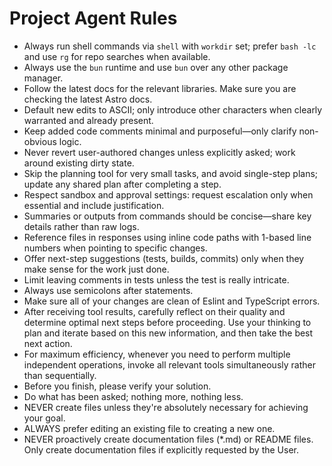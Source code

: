 # Project Agent Rules

- Always run shell commands via `shell` with `workdir` set; prefer `bash -lc` and use `rg` for repo searches when available.
- Always use the `bun` runtime and use `bun` over any other package manager.
- Follow the latest docs for the relevant libraries. Make sure you are checking the latest Astro docs.
- Default new edits to ASCII; only introduce other characters when clearly warranted and already present.
- Keep added code comments minimal and purposeful—only clarify non-obvious logic.
- Never revert user-authored changes unless explicitly asked; work around existing dirty state.
- Skip the planning tool for very small tasks, and avoid single-step plans; update any shared plan after completing a step.
- Respect sandbox and approval settings: request escalation only when essential and include justification.
- Summaries or outputs from commands should be concise—share key details rather than raw logs.
- Reference files in responses using inline code paths with 1-based line numbers when pointing to specific changes.
- Offer next-step suggestions (tests, builds, commits) only when they make sense for the work just done.
- Limit leaving comments in tests unless the test is really intricate.
- Always use semicolons after statements.
- Make sure all of your changes are clean of Eslint and TypeScript errors.
- After receiving tool results, carefully reflect on their quality and determine optimal next steps before proceeding. Use your thinking to plan and iterate based on this new information, and then take the best next action.
- For maximum efficiency, whenever you need to perform multiple independent operations, invoke all relevant tools simultaneously rather than sequentially.
- Before you finish, please verify your solution.
- Do what has been asked; nothing more, nothing less.
- NEVER create files unless they're absolutely necessary for achieving your goal.
- ALWAYS prefer editing an existing file to creating a new one.
- NEVER proactively create documentation files (*.md) or README files. Only create documentation files if explicitly requested by the User.